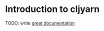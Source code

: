 # Introduction to cljyarn

TODO: write [great documentation](http://jacobian.org/writing/what-to-write/)
